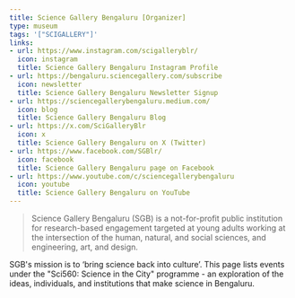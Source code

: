 ```yaml
---
title: Science Gallery Bengaluru [Organizer]
type: museum
tags: '["SCIGALLERY"]'
links:
- url: https://www.instagram.com/scigalleryblr/
  icon: instagram
  title: Science Gallery Bengaluru Instagram Profile
- url: https://bengaluru.sciencegallery.com/subscribe
  icon: newsletter
  title: Science Gallery Bengaluru Newsletter Signup
- url: https://sciencegallerybengaluru.medium.com/
  icon: blog
  title: Science Gallery Bengaluru Blog
- url: https://x.com/SciGalleryBlr
  icon: x
  title: Science Gallery Bengaluru on X (Twitter)
- url: https://www.facebook.com/SGBlr/
  icon: facebook
  title: Science Gallery Bengaluru page on Facebook
- url: https://www.youtube.com/c/sciencegallerybengaluru
  icon: youtube
  title: Science Gallery Bengaluru on YouTube
--- 
```

> Science Gallery Bengaluru (SGB) is a not-for-profit public institution for
research-based engagement targeted at young adults working at the intersection
of the human, natural, and social sciences, and engineering, art, and design.

SGB's mission is to ‘bring science back into culture’. This page lists events
under the "Sci560: Science in the City" programme - an exploration of the
ideas, individuals, and institutions that make science in Bengaluru.